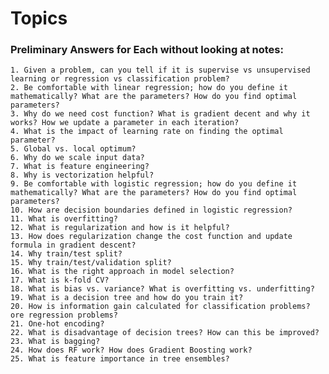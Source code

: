 # Topics
### Preliminary Answers for Each without looking at notes: 
    1. Given a problem, can you tell if it is supervise vs unsupervised learning or regression vs classification problem?
    2. Be comfortable with linear regression; how do you define it mathematically? What are the parameters? How do you find optimal parameters?
    3. Why do we need cost function? What is gradient decent and why it works? How we update a parameter in each iteration?
    4. What is the impact of learning rate on finding the optimal parameter?
    5. Global vs. local optimum?
    6. Why do we scale input data?
    7. What is feature engineering?
    8. Why is vectorization helpful?
    9. Be comfortable with logistic regression; how do you define it mathematically? What are the parameters? How do you find optimal parameters?
    10. How are decision boundaries defined in logistic regression? 
    11. What is overfitting?
    12. What is regularization and how is it helpful?
    13. How does regularization change the cost function and update formula in gradient descent?
    14. Why train/test split?
    15. Why train/test/validation split?
    16. What is the right approach in model selection?
    17. What is k-fold CV?
    18. What is bias vs. variance? What is overfitting vs. underfitting?
    19. What is a decision tree and how do you train it?
    20. How is information gain calculated for classification problems? ore regression problems?
    21. One-hot encoding?
    22. What is disadvantage of decision trees? How can this be improved?
    23. What is bagging?
    24. How does RF work? How does Gradient Boosting work?
    25. What is feature importance in tree ensembles?
